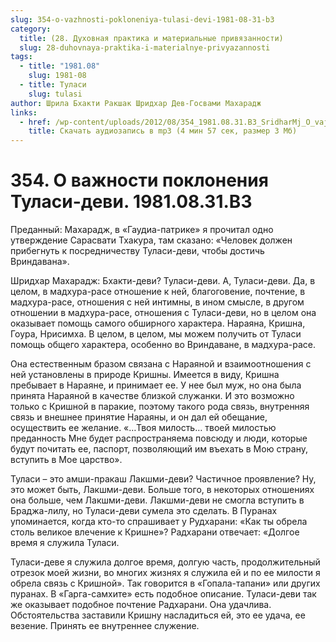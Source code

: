 ```yaml
---
slug: 354-o-vazhnosti-pokloneniya-tulasi-devi-1981-08-31-b3
category:
  title: (28. Духовная практика и материальные привязанности)
  slug: 28-duhovnaya-praktika-i-materialnye-privyazannosti
tags:
  - title: "1981.08"
    slug: 1981-08
  - title: Туласи
    slug: tulasi
author: Шрила Бхакти Ракшак Шридхар Дев-Госвами Махарадж
links:
  - href: /wp-content/uploads/2012/08/354_1981.08.31.B3_SridharMj_O_vajnosti_pokloneniya_Tulasi-devi.mp3
    title: Скачать аудиозапись в mp3 (4 мин 57 сек, размер 3 Мб)
---
```


# 354. О важности поклонения Туласи-деви. 1981.08.31.B3

Преданный: Махарадж, в «Гаудиа-патрике» я прочитал одно утверждение Сарасвати Тхакура, там сказано: «Человек должен прибегнуть к посредничеству Туласи-деви, чтобы достичь Вриндавана».

Шридхар Махарадж: Бхакти-деви? Туласи-деви. А, Туласи-деви. Да, в целом, в мадхура-расе отношение к ней, благоговение, почтение, в мадхура-расе, отношения с ней интимны, в ином смысле, в другом отношении в мадхура-расе, отношения с Туласи-деви, но в целом она оказывает помощь самого обширного характера. Нараяна, Кришна, Гоура, Нрисимха. В целом, в целом, мы можем получить от Туласи помощь общего характера, особенно во Вриндаване, в мадхура-расе.

Она естественным бразом связана с Нараяной и взаимоотношения с ней установлены в природе Кришны. Имеется в виду, Кришна пребывает в Нараяне, и принимает ее. У нее был муж, но она была принята Нараяной в качестве близкой служанки. И это возможно только с Кришной в паракие, поэтому такого рода связь, внутренняя связь и внешнее принятие Нараяны, и он дал ей обещание, осуществить ее желание. «…Твоя милость… твоей милостью преданность Мне будет распространяема повсюду и люди, которые будут почитать ее, паспорт, позволяющий им въехать в Мою страну, вступить в Мое царство».

Туласи – это амши-пракаш Лакшми-деви? Частичное проявление? Ну, это может быть, Лакшми-деви. Больше того, в некоторых отношениях она больше, чем Лакшми-деви. Лакшми-деви не смогла вступить в Браджа-лилу, но Туласи-деви сумела это сделать. В Пуранах упоминается, когда кто-то спрашивает у Рудхарани: «Как ты обрела столь великое влечение к Кришне»? Радхарани отвечает: «Долгое время я служила Туласи.

Туласи-деве я служила долгое время, долгую часть, продолжительный отрезок моей жизни, во многих жизнях я служила ей и по ее милости я обрела связь с Кришной». Так говорится в «Гопала-тапани» или других пуранах. В «Гарга-самхите» есть подобное описание. Туласи-деви так же оказывает подобное почтение Радхарани. Она удачлива. Обстоятельства заставили Кришну насладиться ей, это ее удача, ее везение. Принять ее внутреннее служение.

